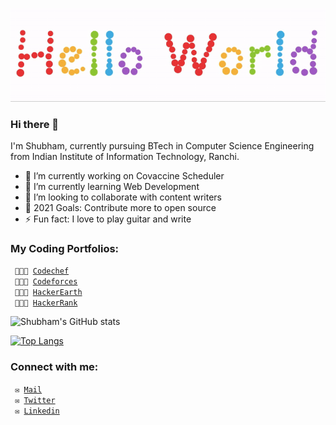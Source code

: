 <p align="center">
  <img src="hello.gif">
</p>

### Hi there 👋
I'm Shubham, currently pursuing BTech in Computer Science Engineering from Indian Institute of Information Technology, Ranchi.

- 🔭 I’m currently working on Covaccine Scheduler
- 🌱 I’m currently learning Web Development
- 👯 I’m looking to collaborate with content writers
- 🥅 2021 Goals: Contribute more to open source
- ⚡ Fun fact: I love to play guitar and write

### My Coding Portfolios:

<code> 👨🏻‍💻 [Codechef](https://www.codechef.com/users/cafeinecoder25)</code>   
<code> 👨🏻‍💻 [Codeforces](https://codeforces.com/profile/caffeine_coder25)</code>  
<code> 👨🏻‍💻 [HackerEarth](https://www.hackerearth.com/@caffeine_coder25)</code>  
<code> 👨🏻‍💻 [HackerRank](https://www.hackerrank.com/caffeine_coder25)</code>  

![Shubham's GitHub stats](https://github-readme-stats.vercel.app/api?username=caffeine-coder25&show_icons=true&theme=dark&count_private=true)

[![Top Langs](https://github-readme-stats.vercel.app/api/top-langs/?username=anuraghazra&layout=compact)](https://github.com/anuraghazra/github-readme-stats&layout=compact&theme=dark)

### Connect with me:

<code> ✉️ [Mail](mailto:shubham022500@gmail.com)</code>  
<code> ✉️ [Twitter](https://twitter.com/shu6h_am)</code>  
<code> ✉️ [Linkedin](https://www.linkedin.com/in/caffeinecoder25/)</code>

<br />
